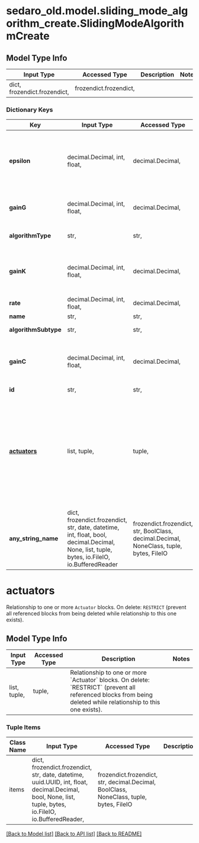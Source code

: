 # sedaro_old.model.sliding_mode_algorithm_create.SlidingModeAlgorithmCreate

## Model Type Info
Input Type | Accessed Type | Description | Notes
------------ | ------------- | ------------- | -------------
dict, frozendict.frozendict,  | frozendict.frozendict,  |  | 

### Dictionary Keys
Key | Input Type | Accessed Type | Description | Notes
------------ | ------------- | ------------- | ------------- | -------------
**epsilon** | decimal.Decimal, int, float,  | decimal.Decimal,  | The sliding mode boundary layer. Higher values may produce more error, but less chattering. | 
**gainG** | decimal.Decimal, int, float,  | decimal.Decimal,  | Scales the overall speed of convergence. | 
**algorithmType** | str,  | str,  |  | must be one of ["ATTITUDE_CONTROL", ] 
**gainK** | decimal.Decimal, int, float,  | decimal.Decimal,  | Alters the relative weighting between angular rate error. | 
**rate** | decimal.Decimal, int, float,  | decimal.Decimal,  |  | 
**name** | str,  | str,  |  | 
**algorithmSubtype** | str,  | str,  |  | must be one of ["SLIDING_MODE", ] 
**gainC** | decimal.Decimal, int, float,  | decimal.Decimal,  | Dictates the strength of the magnetorquer desaturation torques. | 
**id** | str,  | str,  |  | [optional] 
**[actuators](#actuators)** | list, tuple,  | tuple,  | Relationship to one or more &#x60;Actuator&#x60; blocks. On delete: &#x60;RESTRICT&#x60; (prevent all referenced blocks from being deleted while relationship to this one exists). | [optional] 
**any_string_name** | dict, frozendict.frozendict, str, date, datetime, int, float, bool, decimal.Decimal, None, list, tuple, bytes, io.FileIO, io.BufferedReader | frozendict.frozendict, str, BoolClass, decimal.Decimal, NoneClass, tuple, bytes, FileIO | any string name can be used but the value must be the correct type | [optional]

# actuators

Relationship to one or more `Actuator` blocks. On delete: `RESTRICT` (prevent all referenced blocks from being deleted while relationship to this one exists).

## Model Type Info
Input Type | Accessed Type | Description | Notes
------------ | ------------- | ------------- | -------------
list, tuple,  | tuple,  | Relationship to one or more &#x60;Actuator&#x60; blocks. On delete: &#x60;RESTRICT&#x60; (prevent all referenced blocks from being deleted while relationship to this one exists). | 

### Tuple Items
Class Name | Input Type | Accessed Type | Description | Notes
------------- | ------------- | ------------- | ------------- | -------------
items | dict, frozendict.frozendict, str, date, datetime, uuid.UUID, int, float, decimal.Decimal, bool, None, list, tuple, bytes, io.FileIO, io.BufferedReader,  | frozendict.frozendict, str, decimal.Decimal, BoolClass, NoneClass, tuple, bytes, FileIO |  | 

[[Back to Model list]](../../README.md#documentation-for-models) [[Back to API list]](../../README.md#documentation-for-api-endpoints) [[Back to README]](../../README.md)

